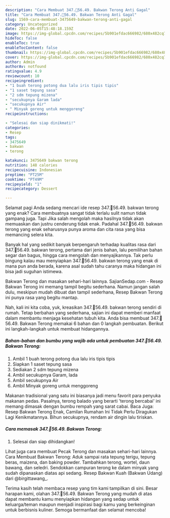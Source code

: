 ```yaml
---
description: "Cara Membuat 347.🥰56.49. Bakwan Terong Anti Gagal"
title: "Cara Membuat 347.🥰56.49. Bakwan Terong Anti Gagal"
slug: 1569-cara-membuat-3475649-bakwan-terong-anti-gagal
category: Uncategorized
date: 2022-06-05T15:48:18.159Z
image: https://img-global.cpcdn.com/recipes/5b901efdac666982/680x482cq70/3475649-bakwan-terong-foto-resep-utama.jpg
hideToc: false
enableToc: true
enableTocContent: false
thumbnail: https://img-global.cpcdn.com/recipes/5b901efdac666982/680x482cq70/3475649-bakwan-terong-foto-resep-utama.jpg
cover: https://img-global.cpcdn.com/recipes/5b901efdac666982/680x482cq70/3475649-bakwan-terong-foto-resep-utama.jpg
author: Admin
authorAv: notfound
ratingvalue: 4.9
reviewcount: 10
recipeingredient:
- "1 buah terong potong dua lalu iris tipis tipis"
- "1 saset tepung sasa"
- "2 sdm tepung mizena"
- "secukupnya Garam lada"
- "secukupnya Air"
- " Minyak goreng untuk menggoreng"
recipeinstructions:

- "Selesai dan siap dinikmati!"
categories:
- Resep
tags:
- 3475649
- bakwan
- terong

katakunci: 3475649 bakwan terong 
nutrition: 148 calories
recipecuisine: Indonesian
preptime: "PT25M"
cooktime: "PT49M"
recipeyield: "1"
recipecategory: Dessert

---
```



Selamat pagi Anda sedang mencari ide resep 347.🥰56.49. bakwan terong yang enak? Cara membuatnya sangat tidak terlalu sulit namun tidak gampang juga. Tapi Jika salah mengolah maka hasilnya tidak akan memuaskan dan justru cenderung tidak enak. Padahal 347.🥰56.49. bakwan terong yang enak seharusnya punya aroma dan cita rasa yang bisa memancing selera kita.


Banyak hal yang sedikit banyak berpengaruh terhadap kualitas rasa dari 347.🥰56.49. bakwan terong, pertama dari jenis bahan, lalu pemilihan bahan segar dan bagus, hingga cara mengolah dan menyajikannya. Tak perlu bingung kalau mau menyiapkan 347.🥰56.49. bakwan terong yang enak di mana pun anda berada, karena asal sudah tahu caranya maka hidangan ini bisa jadi suguhan istimewa.

Bakwan Terong dan masakan sehari-hari lainnya. SajianSedap.com - Resep Bakwan Terong ini memang tampil begitu sederhana. Namun jangan salah dulu, meskipun mudah dibuat dan tampil sederhana, Resep Bakwan Terong ini punya rasa yang begitu mantap.


Nah, kali ini kita coba, yuk, kreasikan 347.🥰56.49. bakwan terong sendiri di rumah. Tetap berbahan yang sederhana, sajian ini dapat memberi manfaat dalam membantu menjaga kesehatan tubuh kita. Anda bisa membuat 347.🥰56.49. Bakwan Terong memakai 6 bahan dan 0 langkah pembuatan. Berikut ini langkah-langkah untuk membuat hidangannya.

<!--inarticleads1-->

##### Bahan-bahan dan bumbu yang wajib ada untuk pembuatan 347.🥰56.49. Bakwan Terong:

1. Ambil 1 buah terong potong dua lalu iris tipis tipis
1. Siapkan 1 saset tepung sasa
1. Sediakan 2 sdm tepung mizena
1. Ambil secukupnya Garam, lada
1. Ambil secukupnya Air
1. Ambil  Minyak goreng untuk menggoreng


Makanan tradisional yang satu ini biasanya jadi menu favorit para penyuka makanan pedas. Pasalnya, terong balado yang berarti &#39;terong bercabai&#39; ini memang dimasak dengan bumbu rempah yang sarat cabai. Baca Juga: Resep Bakwan Terong Enak, Camilan Rumahan Ini Tidak Perlu Diragukan Lagi Kenikmatannya. Bihun secukupnya, rendam air dingin lalu tiriskan. 

<!--inarticleads2-->

##### Cara memasak 347.🥰56.49. Bakwan Terong:


1. Selesai dan siap dihidangkan!

Lihat juga cara membuat Pecak Terong dan masakan sehari-hari lainnya. Cara Membuat Bakwan Terong: Aduk sampai rata tepung terigu, tepung beras, maizena, dan baking powder. Tambahkan terong, wortel, daun bawang, dan seledri. Sendokkan campuran terong ke dalam minyak yang sudah dipanaskan diatas api sedang. Resep Bakwan Kuah (Bakwan Udang) dari @birgittawang_. 

Terima kasih telah membaca resep yang tim kami tampilkan di sini. Besar harapan kami, olahan 347.🥰56.49. Bakwan Terong yang mudah di atas dapat membantu kamu menyiapkan hidangan yang sedap untuk keluarga/teman maupun menjadi inspirasi bagi kamu yang berkeinginan untuk berbisnis kuliner. Semoga bermanfaat dan selamat mencoba!
